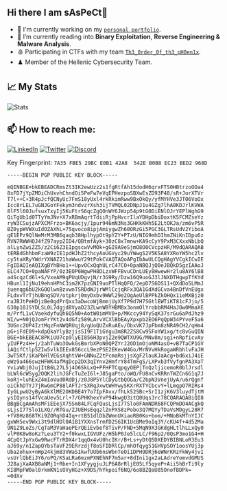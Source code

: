 ## Hi there I am sAsPeCt👋

- 🔭 I'm currently working on my [`personal portfolio`](https://saspectcave.net).
- 🌱 I’m currently reading into **Binary Exploitation**, **Reverse Engineering & Malware Analysis**.
- 🩸 Participating in CTFs with my team [`Th3_0rder_0f_th3_pH0en1x`](https://th3os.com).
- ♟️ Member of the Hellenic Cybersecurity Team.

## 📈 My Stats
<a align="left"> ![Stats](https://github-readme-stats-sigma-five.vercel.app/api?username=sAsPeCt488&theme=merko) </a>

## 📫 How to reach me:
 
 <a href="https://www.linkedin.com/in/athanasios-mitragkas/"> ![LinkedIn](https://img.shields.io/badge/LinkedIn-0077B5?style=for-the-badge&logo=linkedin&logoColor=white)</a>
 <a href="https://twitter.com/saspect488"> ![Twitter](https://img.shields.io/badge/Twitter-1DA1F2?style=for-the-badge&logo=twitter&logoColor=white)</a>
 <a href="https://discordapp.com/users/175247178879467521"> ![Discord](https://img.shields.io/badge/Discord-7289DA?style=for-the-badge&logo=discord&logoColor=white)</a>

Key Fingerprint: `7A35 FBE5 29BC E0B1 42A8  542E B0B8 EC23 BED2 968D`
```
-----BEGIN PGP PUBLIC KEY BLOCK-----

mQINBGE+bkEBEADCRmsZt3IK2ewUzz2s1fgRtfAh15dodH6qrxFTS0HBtrzoOOa4
8xFD7jYpZMOiChUxvhChndOi5PeFw7eVqEPHezpoSBXwEsZD93P48/sR+JorXTVr
T7l++C+3R4pJcfQCNyUc7FmS18yUxl4rkRkimRww9BxOkQy/yfMYHVe3JT06VoOx
Icc8rLEL7uGNJGoYFekym3ndvzrXsh3ijTVMQL02DNpJ1u4GZg7lhA0KDJrlKVWA
8lF5l6OJufsuxTxyIj5KuFtrS6qcZgQOnWY6JWzp54p9tG0DiENlOJrYEPlWghG9
QiTgUb1d0TTyYmJNv+X7xRBmAqrtTdiiRjPpHvcrIlaYDHpDbiDoxtK5FCMZseYz
ryW3CSujzAPXCMFrzo+BK6acjy/1pur946mN3Ns3GHKkKHh5E2LtOKJa/zm6vP5R
BZ0ypWVWXuIdOZAXhL+75qvoco8ipjAmiygwZh60ORzGi5PGC3GLTRsUdV2YiboA
gE1EPz9QlNeMrM3MB6qaqb38HplhypOt9pYZY+PTzU/NIG9mhDIhmZNiKnIDpu6z
RVN7RWWHQJ4fZ97ayp2ID4/QBtmfAyk+30zC8x7mnw+KA9cCyY9PxM3CXxxNbLbQ
alLynZwiZZ5/z2Ci6Z3EIpgscwVvMOk+gGI9A9eSjmO8O0CVcpzHR/M9dQARAQAB
tERBdGhhbmFzaW9zIE1pdHJhZ2thcyAoUGVyc29uYWwgS2V5KSA8YXRoYW5hc2lv
cy5taXRyYWdrYXNAZ21haWwuY29tPokCVAQTAQoAPgIbAwULCQgHAgYVCgkICwIE
FgIDAQIeAQIXgBYhBHo1++UpvOCxQqhULrC47CO+0paNBQJjQ0eJBQkD5gzIAAoJ
ELC47CO+0paNAFYP/0z3EOP6WgwPH8DLzxWFFBvuCDnLUEy8HwewHr2lu8AY6lB8
a4ScqzCd6l+S/VxeAM9gPUqUDgvjN/r3G9Ry/Dzw16Q9uoGJ3lJNXDTHgwpTfKYd
HBunl1IjNu19ehnHPhC3im2K7pzGNI9uoPTlHqQFQ/2epD7S6DS11+QXdDo5LMmJ
juenqg6bU2kGOQlwnBzvwnTSRDdWJjrWMlCcjqRFx3QA1GdXdGCva4BnDfVnEUgx
FLdxvTrTjhUBngSDV/otpkrj0myDxbv9WWl29e2OgAeUlBPPkZkOHQx1ieMXBjz0
raJBJtPeHDjzBe0gdPrQxx3aDwcoWjBmmjUyXf7P9d7H7SGtlEWTiKT81cFJjo/5
630p10JSYDLSL0L7dgjd8VyaD23ZLwnWBYHBMBx3onmOlYrobbRM4HaJOw0MmaXE
m/PrfL1vCVaekdyfuQh6Q5N0+AotW0imMV0+p/MKccy94YySqK37srGu6aPdJhz9
WI/w+N0jQJomFrYKt2v4dGfz589LArvVCXlBbEAyXpxpb2EO6PqQpW34PYveF5a6
3UGnc2UP4IztMqzFnNWQRUqj8/gUoQUZxRuAEv/ObxVK7JpFbm8zNR49CH2/qHm4
pG+iFdE09+kdpQkaYlyBzjisSI9F1TiGYgu3m8R2ZS8Cw9SFoYW1xg/tc8vGuQIN
BGE+bkEBEAC8PKiUU7cp9lyEI856H3pvjZ2e9QWTXU9G/MNv8m/sgi+nRpficvAy
yIUFPz4H+j/2ahTuWo3OwkGsBmrbXPoN0QPZYrJ2OD1mOjoNM4asO+vB7TaCP1GV
iAQifCtlp5ZIw5vlkIEEx856ccL9ezPSE2EKevW4Go/MrNVvHkRogaWRbhlvFaJH
3wT5Kf/iKaPbHlVEGsXqhtVW+GNNuZ2tPcmaRsjjsXgF2lauKJaAcg+bd6xiJ4iE
eWz9a466swzHFWK4afMgDcp2DX3qIYnv2HmfrY84TmFgS/LXPxb3fVyfgnPA3XaT
YviaWbj0JujItB6L27L5j4O6SkLxQ+PFHFTCqpqyOEPjTnQzljicemoR0blJrsdl
bLWl6cWSyg2OQK2lihJGFcTuZeI6l+J85gaPto/oWQ/FU8nCvKRRnTWZCn6G1q7J
koRj+luhExZ4mIoVud0RdDj/z0J8P5YlCDyGtbQOGa/C2bpN3VnejUyA/u6rQgnf
oiCkhDTYJ7jRwGmCP88lAFTJrSXRqJxwtWHYwySKXrRXTYCbcvY+lLmqpO7RIRs4
IyGLpwU2yByA6kXlME2OKDBE4Y7o7IpFAvx/fhLk52SBc+SrI1zjK6V3luydTjtM
ysIQyns14fVcaUev5Lrl+7/GPHKhexYvP94kwgU3itQ0Uqs3rc78CQARAQABiQI8
BBgBCgAmAhsMFiEEejX75Sm84LFCqFQusLjsI77Slo0FAmNDR68FCQPmDO4ACgkQ
sLjsI77Slo1LXQ//RTGu/ZJUEHsEqqzlZnPXS8zPobo3Q7MQYyTDaVsMDgyL28R7
+fV8Hz868TKi9ZORqhD4Iq+rtB51dlDbZWmnUXiaoRB0Ko+bom/+MNoBkMTnYIJC
gxWH5ev9Wxi3t9dlHDl0A1B1YXXnsTrmfD2S6IK1UcBMe9oIq3Y/cKU4f+4d52Ma
9N1Z9LoZs/CqTaM3VaHaePErQEiEvbef8TivP/FND+5MqN9X3GKdgHLtlhLLxQy0
vlP0K8w8oKz7Leu3TY2+f0kwxLIGVUFz/H5bP0Je5lcLC/F96p2/0QsP3mo1G4+H
4CpQtJpYxGw9RwcFTrRDX4r1qqOx4vU0hcIKr/B+Ls+yDtQ5DXEDYBIBNLoR3Eu3
aJ69y/n1ZapQYbsTaVF29ERrzdjf8oSFIDRlCp/mhOfqyg51GHVpSOY1oosYUj3p
Uba2ohux+nWp24kjm83VWaS1kwfUUb6nsWbnTeOi1DPH9DRj6eWNrKRzFkWy4jvI
vsUrlQbEiJY6/oPQ/KSaLRa6mzmPXNEhNF7m5ar+8dIni1gx2aLAdreYomvdGMUS
J28ajXaAXB8aNMj1+Rbe+In1XFyygjuJLP6A8rRljE05Lf5qyeP+Aii5hBrTi9ly
KI8MpFW0al0rkmKN1sOVyHGz+X9DS/hYkpoif6NQ/6o8BZQaU85OnofBDPk=
=0dXv
-----END PGP PUBLIC KEY BLOCK-----
```

